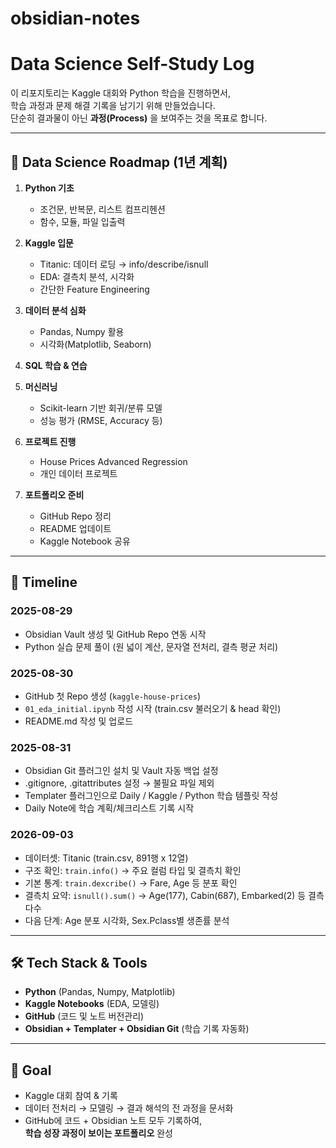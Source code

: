 # obsidian-notes
# Data Science Self-Study Log

이 리포지토리는 Kaggle 대회와 Python 학습을 진행하면서,  
학습 과정과 문제 해결 기록을 남기기 위해 만들었습니다.  
단순히 결과물이 아닌 **과정(Process)** 을 보여주는 것을 목표로 합니다.

---
## 📌 Data Science Roadmap (1년 계획)

1. **Python 기초**
   - 조건문, 반복문, 리스트 컴프리헨션
   - 함수, 모듈, 파일 입출력

2. **Kaggle 입문**
   - Titanic: 데이터 로딩 → info/describe/isnull
   - EDA: 결측치 분석, 시각화
   - 간단한 Feature Engineering

3. **데이터 분석 심화**
   - Pandas, Numpy 활용
   - 시각화(Matplotlib, Seaborn)

4. **SQL 학습 & 연습**

5. **머신러닝**
   - Scikit-learn 기반 회귀/분류 모델
   - 성능 평가 (RMSE, Accuracy 등)

6. **프로젝트 진행**
   - House Prices Advanced Regression
   - 개인 데이터 프로젝트

7. **포트폴리오 준비**
   - GitHub Repo 정리
   - README 업데이트
   - Kaggle Notebook 공유

---
## 📆 Timeline

### 2025-08-29
- Obsidian Vault 생성 및 GitHub Repo 연동 시작
- Python 실습 문제 풀이 (원 넓이 계산, 문자열 전처리, 결측 평균 처리)

### 2025-08-30
- GitHub 첫 Repo 생성 (`kaggle-house-prices`)
- `01_eda_initial.ipynb` 작성 시작 (train.csv 불러오기 & head 확인)
- README.md 작성 및 업로드

### 2025-08-31
- Obsidian Git 플러그인 설치 및 Vault 자동 백업 설정
- .gitignore, .gitattributes 설정 → 불필요 파일 제외
- Templater 플러그인으로 Daily / Kaggle / Python 학습 템플릿 작성
- Daily Note에 학습 계획/체크리스트 기록 시작
### 2026-09-03
- 데이터셋: Titanic (train.csv, 891행 x 12열)
- 구조 확인: `train.info()` -> 주요 컬럼 타입 및 결측치 확인
- 기본 통계: `train.dexcribe()` -> Fare, Age 등 분포 확인
- 결측치 요약: `isnull().sum()` -> Age(177), Cabin(687), Embarked(2) 등 결측 다수
- 다음 단계: Age 분포 시각화, Sex.Pclass별 생존률 분석

---

## 🛠️ Tech Stack & Tools
- **Python** (Pandas, Numpy, Matplotlib)
- **Kaggle Notebooks** (EDA, 모델링)
- **GitHub** (코드 및 노트 버전관리)
- **Obsidian + Templater + Obsidian Git** (학습 기록 자동화)

---

## 🎯 Goal
- Kaggle 대회 참여 & 기록
- 데이터 전처리 → 모델링 → 결과 해석의 전 과정을 문서화
- GitHub에 코드 + Obsidian 노트 모두 기록하여,  
  **학습 성장 과정이 보이는 포트폴리오** 완성
